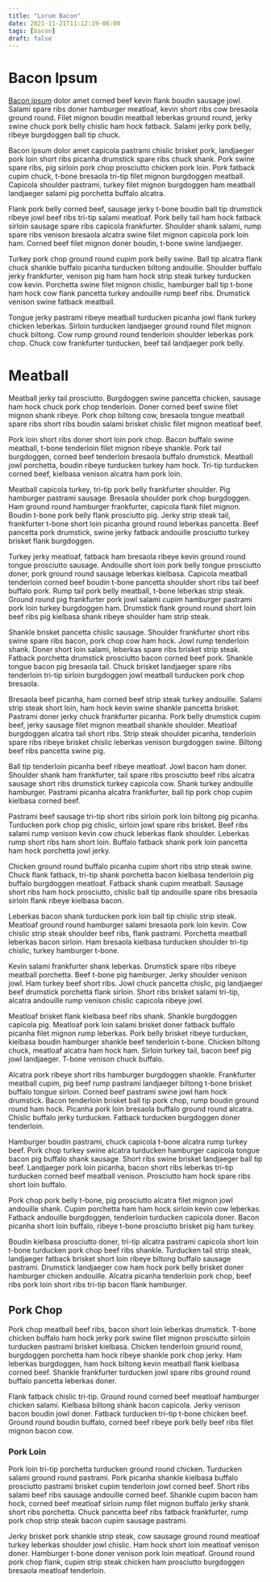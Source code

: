 ```yaml
---
title: "Lorum Bacon"
date: 2021-11-21T11:12:19-06:00
tags: [bacon]
draft: false
---
```


# Bacon Ipsum

[Bacon ipsum](https://baconipsum.com/) dolor amet corned beef kevin flank boudin sausage jowl. Salami spare ribs doner hamburger meatloaf, kevin short ribs cow bresaola ground round. Filet mignon boudin meatball leberkas ground round, jerky swine chuck pork belly chislic ham hock fatback. Salami jerky pork belly, ribeye burgdoggen ball tip chuck.

Bacon ipsum dolor amet capicola pastrami chislic brisket pork, landjaeger pork loin short ribs picanha drumstick spare ribs chuck shank. Pork swine spare ribs, pig sirloin pork chop prosciutto chicken pork loin. Pork fatback cupim chuck, t-bone bresaola tri-tip filet mignon burgdoggen meatball. Capicola shoulder pastrami, turkey filet mignon burgdoggen ham meatball landjaeger salami pig porchetta buffalo alcatra.

Flank pork belly corned beef, sausage jerky t-bone boudin ball tip drumstick ribeye jowl beef ribs tri-tip salami meatloaf. Pork belly tail ham hock fatback sirloin sausage spare ribs capicola frankfurter. Shoulder shank salami, rump spare ribs venison bresaola alcatra swine filet mignon capicola pork loin ham. Corned beef filet mignon doner boudin, t-bone swine landjaeger.

Turkey pork chop ground round cupim pork belly swine. Ball tip alcatra flank chuck shankle buffalo picanha turducken biltong andouille. Shoulder buffalo jerky frankfurter, venison pig ham ham hock strip steak turkey turducken cow kevin. Porchetta swine filet mignon chislic, hamburger ball tip t-bone ham hock cow flank pancetta turkey andouille rump beef ribs. Drumstick venison swine fatback meatball.

Tongue jerky pastrami ribeye meatball turducken picanha jowl flank turkey chicken leberkas. Sirloin turducken landjaeger ground round filet mignon chuck biltong. Cow rump ground round tenderloin shoulder leberkas pork chop. Chuck cow frankfurter turducken, beef tail landjaeger pork belly.

# Meatball

Meatball jerky tail prosciutto. Burgdoggen swine pancetta chicken, sausage ham hock chuck pork chop tenderloin. Doner corned beef swine filet mignon shank ribeye. Pork chop biltong cow, bresaola tongue meatball spare ribs short ribs boudin salami brisket chislic filet mignon meatloaf beef.

Pork loin short ribs doner short loin pork chop. Bacon buffalo swine meatball, t-bone tenderloin filet mignon ribeye shankle. Pork tail burgdoggen, corned beef tenderloin bresaola buffalo drumstick. Meatball jowl porchetta, boudin ribeye turducken turkey ham hock. Tri-tip turducken corned beef, kielbasa venison alcatra ham pork loin.

Meatball capicola turkey, tri-tip pork belly frankfurter shoulder. Pig hamburger pastrami sausage. Bresaola shoulder pork chop burgdoggen. Ham ground round hamburger frankfurter, capicola flank filet mignon. Boudin t-bone pork belly flank prosciutto pig. Jerky strip steak tail, frankfurter t-bone short loin picanha ground round leberkas pancetta. Beef pancetta pork drumstick, swine jerky fatback andouille prosciutto turkey brisket flank burgdoggen.

Turkey jerky meatloaf, fatback ham bresaola ribeye kevin ground round tongue prosciutto sausage. Andouille short loin pork belly tongue prosciutto doner, pork ground round sausage leberkas kielbasa. Capicola meatball tenderloin corned beef boudin t-bone pancetta shoulder short ribs tail beef buffalo pork. Rump tail pork belly meatball, t-bone leberkas strip steak. Ground round pig frankfurter pork jowl salami cupim hamburger pastrami pork loin turkey burgdoggen ham. Drumstick flank ground round short loin beef ribs pig kielbasa shank ribeye shoulder ham strip steak.

Shankle brisket pancetta chislic sausage. Shoulder frankfurter short ribs swine spare ribs bacon, pork chop cow ham hock. Jowl rump tenderloin shank. Doner short loin salami, leberkas spare ribs brisket strip steak. Fatback porchetta drumstick prosciutto bacon corned beef pork. Shankle tongue bacon pig bresaola tail. Chuck brisket landjaeger spare ribs tenderloin tri-tip sirloin burgdoggen jowl meatball turducken pork chop bresaola.

Bresaola beef picanha, ham corned beef strip steak turkey andouille. Salami strip steak short loin, ham hock kevin swine shankle pancetta brisket. Pastrami doner jerky chuck frankfurter picanha. Pork belly drumstick cupim beef, jerky sausage filet mignon meatball shankle shoulder. Meatloaf burgdoggen alcatra tail short ribs. Strip steak shoulder picanha, tenderloin spare ribs ribeye brisket chislic leberkas venison burgdoggen swine. Biltong beef ribs pancetta swine pig.

Ball tip tenderloin picanha beef ribeye meatloaf. Jowl bacon ham doner. Shoulder shank ham frankfurter, tail spare ribs prosciutto beef ribs alcatra sausage short ribs drumstick turkey capicola cow. Shank turkey andouille hamburger. Pastrami picanha alcatra frankfurter, ball tip pork chop cupim kielbasa corned beef.

Pastrami beef sausage tri-tip short ribs sirloin pork loin biltong pig picanha. Turducken pork chop pig chislic, sirloin jowl spare ribs brisket. Beef ribs salami rump venison kevin cow chuck leberkas flank shoulder. Leberkas rump short ribs ham short loin. Buffalo fatback shank pork loin pancetta ham hock porchetta jowl jerky.

Chicken ground round buffalo picanha cupim short ribs strip steak swine. Chuck flank fatback, tri-tip shank porchetta bacon kielbasa tenderloin pig buffalo burgdoggen meatloaf. Fatback shank cupim meatball. Sausage short ribs ham hock prosciutto, chislic ball tip andouille spare ribs bresaola sirloin flank ribeye kielbasa bacon.

Leberkas bacon shank turducken pork loin ball tip chislic strip steak. Meatloaf ground round hamburger salami bresaola pork loin kevin. Cow chislic strip steak shoulder beef ribs, flank pastrami. Porchetta meatball leberkas bacon sirloin. Ham bresaola kielbasa turducken shoulder tri-tip chislic, turkey hamburger t-bone.

Kevin salami frankfurter shank leberkas. Drumstick spare ribs ribeye meatball porchetta. Beef t-bone pig hamburger. Jerky shoulder venison jowl. Ham turkey beef short ribs. Jowl chuck pancetta chislic, pig landjaeger beef drumstick porchetta flank sirloin. Short ribs brisket salami tri-tip, alcatra andouille rump venison chislic capicola ribeye jowl.

Meatloaf brisket flank kielbasa beef ribs shank. Shankle burgdoggen capicola pig. Meatloaf pork loin salami brisket doner fatback buffalo picanha filet mignon rump leberkas. Pork belly brisket ribeye turducken, kielbasa boudin hamburger shankle beef tenderloin t-bone. Chicken biltong chuck, meatloaf alcatra ham hock ham. Sirloin turkey tail, bacon beef pig jowl landjaeger. T-bone venison chuck buffalo.

Alcatra pork ribeye short ribs hamburger burgdoggen shankle. Frankfurter meatball cupim, pig beef rump pastrami landjaeger biltong t-bone brisket buffalo tongue sirloin. Corned beef pastrami swine jowl ham hock drumstick. Bacon tenderloin brisket ball tip pork chop, rump boudin ground round ham hock. Picanha pork loin bresaola buffalo ground round alcatra. Chislic buffalo jerky turducken. Fatback turducken burgdoggen doner tenderloin.

Hamburger boudin pastrami, chuck capicola t-bone alcatra rump turkey beef. Pork chop turkey swine alcatra turducken hamburger capicola tongue bacon pig buffalo shank sausage. Short ribs swine brisket landjaeger ball tip beef. Landjaeger pork loin picanha, bacon short ribs leberkas tri-tip turducken corned beef meatball venison. Prosciutto ham hock spare ribs short loin buffalo.

Pork chop pork belly t-bone, pig prosciutto alcatra filet mignon jowl andouille shank. Cupim porchetta ham ham hock sirloin kevin cow leberkas. Fatback andouille burgdoggen, tenderloin turducken capicola doner. Bacon picanha short loin buffalo, ribeye t-bone prosciutto brisket pig ham turkey.

Boudin kielbasa prosciutto doner, tri-tip alcatra pastrami capicola short loin t-bone turducken pork chop beef ribs shankle. Turducken tail strip steak, landjaeger fatback brisket short loin ribeye biltong buffalo sausage pastrami. Drumstick landjaeger cow ham hock pork belly brisket doner hamburger chicken andouille. Alcatra picanha tenderloin pork chop, beef ribs pork loin short ribs tri-tip bacon flank hamburger.

## Pork Chop

Pork chop meatball beef ribs, bacon short loin leberkas drumstick. T-bone chicken buffalo ham hock jerky pork swine filet mignon prosciutto sirloin turducken pastrami brisket kielbasa. Chicken tenderloin ground round, burgdoggen porchetta ham hock ribeye shankle pork chop jerky. Ham leberkas burgdoggen, ham hock biltong kevin meatball flank kielbasa corned beef. Shankle frankfurter turducken jowl spare ribs ground round buffalo pancetta leberkas doner.

Flank fatback chislic tri-tip. Ground round corned beef meatloaf hamburger chicken salami. Kielbasa biltong shank bacon capicola. Jerky venison bacon boudin jowl doner. Fatback turducken tri-tip t-bone chicken beef. Ground round boudin buffalo, corned beef ribeye pork belly beef ribs filet mignon bacon cow.

### Pork Loin

Pork loin tri-tip porchetta turducken ground round chicken. Turducken salami ground round pastrami. Pork picanha shankle kielbasa buffalo prosciutto pastrami brisket cupim tenderloin jowl corned beef. Short ribs salami beef ribs sausage andouille corned beef. Shankle cupim bacon ham hock, corned beef meatloaf sirloin rump filet mignon buffalo jerky shank short ribs porchetta. Chuck pancetta beef ribs fatback frankfurter, rump pork chop strip steak bacon cupim sausage pastrami.

Jerky brisket pork shankle strip steak, cow sausage ground round meatloaf turkey leberkas shoulder jowl chislic. Ham hock short loin meatloaf venison doner. Hamburger t-bone doner venison pork loin meatloaf. Ground round pork chop flank, cupim strip steak chicken ham prosciutto burgdoggen bresaola meatloaf tenderloin.
